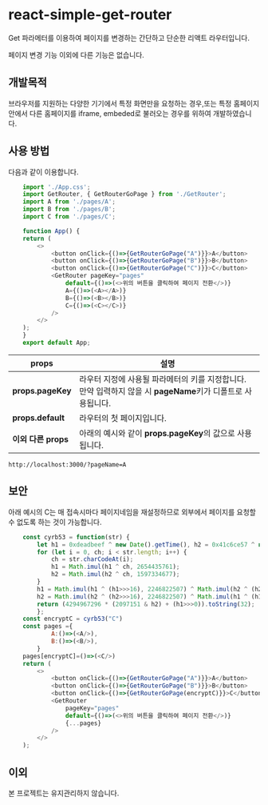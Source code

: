 # react-simple-get-router
Get 파라메터를 이용하여 페이지를 변경하는 간단하고 단순한 리액트 라우터입니다.

페이지 변경 기능 이외에 다른 기능은 없습니다.

## 개발목적
브라우저를 지원하는 다양한 기기에서 특정 화면만을 요청하는 경우,또는 특정 홈페이지 안에서 다른 홈페이지를 iframe, embeded로 불러오는 경우를 위하여 개발하였습니다.

## 사용 방법
다음과 같이 이용합니다.

```javascript
    import './App.css';
    import GetRouter, { GetRouterGoPage } from './GetRouter';
    import A from './pages/A';
    import B from './pages/B';
    import C from './pages/C';

    function App() {
    return (
        <>  
            <button onClick={()=>{GetRouterGoPage("A")}}>A</button>
            <button onClick={()=>{GetRouterGoPage("B")}}>B</button>
            <button onClick={()=>{GetRouterGoPage("C")}}>C</button>
            <GetRouter pageKey="pages"
                default={()=>(<>위의 버튼을 클릭하여 페이지 전환</>)}
                A={()=>(<A></A>)}
                B={()=>(<B></B>)}
                C={()=>(<C></C>)}
            />
        </>
    );
    }
    export default App;
```
|props|설명|
|---|---|
|**props.pageKey**|라우터 지정에 사용될 파라메터의 키를 지정합니다. 만약 입력하지 않을 시 **pageName**키가 디폴트로 사용됩니다.|
|**props.default**|라우터의 첫 페이지입니다.|
|**이외 다른 props**|아래의 예시와 같이 **props.pageKey**의 값으로 사용됩니다.|

```
http://localhost:3000/?pageName=A
```

## 보안
아래 예시의 C는 매 접속시마다 페이지네임을 재설정하므로 외부에서 페이지를 요청할 수 없도록 하는 것이 가능합니다.

```javascript
    const cyrb53 = function(str) {
        let h1 = 0xdeadbeef ^ new Date().getTime(), h2 = 0x41c6ce57 ^ new Date().getTime();
        for (let i = 0, ch; i < str.length; i++) {
            ch = str.charCodeAt(i);
            h1 = Math.imul(h1 ^ ch, 2654435761);
            h2 = Math.imul(h2 ^ ch, 1597334677);
        }
        h1 = Math.imul(h1 ^ (h1>>>16), 2246822507) ^ Math.imul(h2 ^ (h2>>>13), 3266489909);
        h2 = Math.imul(h2 ^ (h2>>>16), 2246822507) ^ Math.imul(h1 ^ (h1>>>13), 3266489909);
        return (4294967296 * (2097151 & h2) + (h1>>>0)).toString(32);
        };
    const encryptC = cyrb53("C")
    const pages ={
            A:()=>(<A/>),
            B:()=>(<B/>),
        }
    pages[encryptC]=()=>(<C/>)
    return (
        <>  
            <button onClick={()=>{GetRouterGoPage("A")}}>A</button>
            <button onClick={()=>{GetRouterGoPage("B")}}>B</button>
            <button onClick={()=>{GetRouterGoPage(encryptC)}}>C</button>
            <GetRouter 
                pageKey="pages"
                default={()=>(<>위의 버튼을 클릭하여 페이지 전환</>)}
                {...pages}
            />
        </>
    );
```

## 이외
본 프로젝트는 유지관리하지 않습니다.

